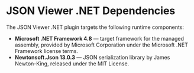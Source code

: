 # JSON Viewer .NET Dependencies

The JSON Viewer .NET plugin targets the following runtime components:

- **Microsoft .NET Framework 4.8** — target framework for the managed assembly, provided by Microsoft Corporation under the Microsoft .NET Framework license terms.
- **Newtonsoft.Json 13.0.3** — JSON serialization library by James Newton-King, released under the MIT License.
